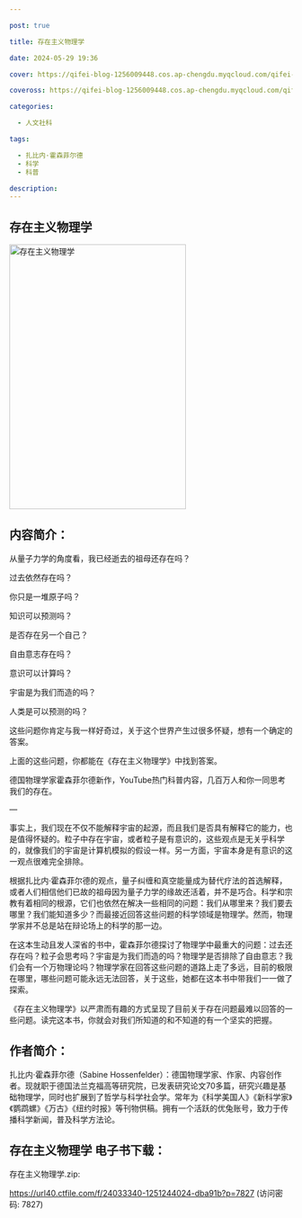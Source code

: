 ```yaml
---

post: true

title: 存在主义物理学

date: 2024-05-29 19:36

cover: https://qifei-blog-1256009448.cos.ap-chengdu.myqcloud.com/qifei-blog/6503b775661c6c8e544d6bdc.jpg

coveross: https://qifei-blog-1256009448.cos.ap-chengdu.myqcloud.com/qifei-blog/6503b775661c6c8e544d6bdc.jpg

categories:

  - 人文社科

tags:

  - 扎比内·霍森菲尔德
  - 科学
  - 科普

description:
---
```


## 存在主义物理学
<img alt="存在主义物理学 " class="aligncenter loading" data-was-processed="true" decoding="async" fetchpriority="high" height="471" src="https://qifei-blog-1256009448.cos.ap-chengdu.myqcloud.com/qifei-blog/6503b775661c6c8e544d6bdc.jpg " style="cursor: zoom-in;" width="314"/>

## 内容简介：

从量子力学的角度看，我已经逝去的祖母还存在吗？

过去依然存在吗？

你只是一堆原子吗？

知识可以预测吗？

是否存在另一个自己？

自由意志存在吗？

意识可以计算吗？

宇宙是为我们而造的吗？

人类是可以预测的吗？

这些问题你肯定与我一样好奇过，关于这个世界产生过很多怀疑，想有一个确定的答案。

上面的这些问题，你都能在《存在主义物理学》中找到答案。

德国物理学家霍森菲尔德新作，YouTube热门科普内容，几百万人和你一同思考我们的存在。

—

事实上，我们现在不仅不能解释宇宙的起源，而且我们是否具有解释它的能力，也是值得怀疑的。粒子中存在宇宙，或者粒子是有意识的，这些观点是无关乎科学的，就像我们的宇宙是计算机模拟的假设一样。另一方面，宇宙本身是有意识的这一观点很难完全排除。

根据扎比内·霍森菲尔德的观点，量子纠缠和真空能量成为替代疗法的首选解释，或者人们相信他们已故的祖母因为量子力学的缘故还活着，并不是巧合。科学和宗教有着相同的根源，它们也依然在解决一些相同的问题：我们从哪里来？我们要去哪里？我们能知道多少？而最接近回答这些问题的科学领域是物理学。然而，物理学家并不总是站在辩论场上的科学的那一边。

在这本生动且发人深省的书中，霍森菲尔德探讨了物理学中最重大的问题：过去还存在吗？粒子会思考吗？宇宙是为我们而造的吗？物理学是否排除了自由意志？我们会有一个万物理论吗？物理学家在回答这些问题的道路上走了多远，目前的极限在哪里，哪些问题可能永远无法回答，关于这些，她都在这本书中带我们一一做了探索。

《存在主义物理学》以严肃而有趣的方式呈现了目前关于存在问题最难以回答的一些问题。读完这本书，你就会对我们所知道的和不知道的有一个坚实的把握。

## 作者简介：

扎比内·霍森菲尔德（Sabine Hossenfelder）：德国物理学家、作家、内容创作者。现就职于德国法兰克福高等研究院，已发表研究论文70多篇，研究兴趣是基础物理学，同时也扩展到了哲学与科学社会学。常年为《科学美国人》《新科学家》《鹦鹉螺》《万古》《纽约时报》等刊物供稿。拥有一个活跃的优兔账号，致力于传播科学新闻，普及科学方法论。

## 存在主义物理学 电子书下载：

存在主义物理学.zip: 

https://url40.ctfile.com/f/24033340-1251244024-dba91b?p=7827 (访问密码: 7827)
